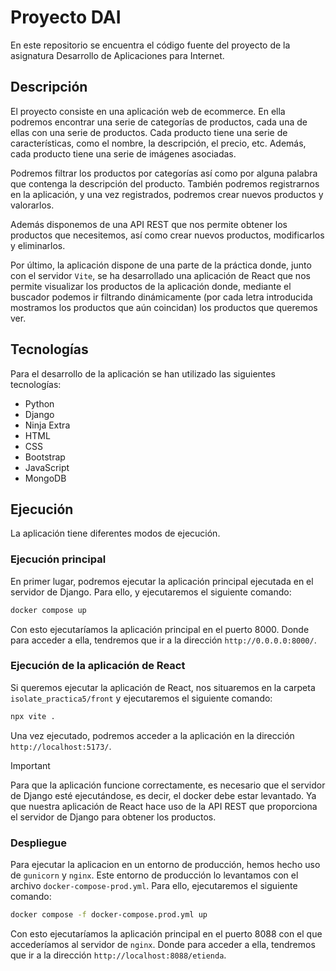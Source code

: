# Proyecto DAI

En este repositorio se encuentra el código fuente del proyecto de la asignatura Desarrollo de Aplicaciones para Internet.

## Descripción

El proyecto consiste en una aplicación web de ecommerce. En ella podremos encontrar una serie de categorías de productos, cada una de ellas con una serie de productos. Cada producto tiene una serie de características, como el nombre, la descripción, el precio, etc. Además, cada producto tiene una serie de imágenes asociadas.

Podremos filtrar los productos por categorías así como por alguna palabra que contenga la descripción del producto. También podremos registrarnos en la aplicación, y una vez registrados, podremos crear nuevos productos y valorarlos.

Además disponemos de una API REST que nos permite obtener los productos que necesitemos, así como crear nuevos productos, modificarlos y eliminarlos.

Por último, la aplicación dispone de una parte de la práctica donde, junto con el servidor `Vite`, se ha desarrollado una aplicación de React que nos permite visualizar los productos de la aplicación donde, mediante el buscador podemos ir filtrando dinámicamente (por cada letra introducida mostramos los productos que aún coincidan) los productos que queremos ver.

## Tecnologías

Para el desarrollo de la aplicación se han utilizado las siguientes tecnologías:

- Python
- Django
- Ninja Extra
- HTML
- CSS
- Bootstrap
- JavaScript
- MongoDB

## Ejecución

La aplicación tiene diferentes modos de ejecución.

### Ejecución principal

En primer lugar, podremos ejecutar la aplicación principal ejecutada en el servidor de Django. Para ello, y ejecutaremos el siguiente comando:

```bash
docker compose up
```

Con esto ejecutaríamos la aplicación principal en el puerto 8000. Donde para acceder a ella, tendremos que ir a la dirección `http://0.0.0.0:8000/`.

### Ejecución de la aplicación de React

Si queremos ejecutar la aplicación de React, nos situaremos en la carpeta `isolate_practica5/front` y ejecutaremos el siguiente comando:

```bash
npx vite .
```

Una vez ejecutado, podremos acceder a la aplicación en la dirección `http://localhost:5173/`.

> [!IMPORTANT]
> Para que la aplicación funcione correctamente, es necesario que el servidor de Django esté ejecutándose, es decir, el docker debe estar levantado. Ya que nuestra aplicación de React hace uso de la API REST que proporciona el servidor de Django para obtener los productos.

### Despliegue

Para ejecutar la aplicacion en un entorno de producción, hemos hecho uso de `gunicorn` y `nginx`.
Este entorno de producción lo levantamos con el archivo `docker-compose-prod.yml`. Para ello, ejecutaremos el siguiente comando:

```bash
docker compose -f docker-compose.prod.yml up
```

Con esto ejecutaríamos la aplicación principal en el puerto 8088 con el que accederíamos al servidor de `nginx`. Donde para acceder a ella, tendremos que ir a la dirección `http://localhost:8088/etienda`.
